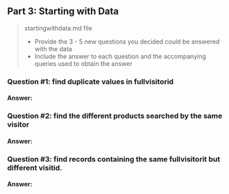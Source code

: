 ## Part 3: Starting with Data
>startingwithdata.md file
>
>* Provide the 3 - 5 new questions you decided could be answered with the data
>* Include the answer to each question and the accompanying queries used to obtain the answer

### Question #1: find duplicate values in fullvisitorid

#### Answer: 



### Question #2: find the different products searched by the same visitor

#### Answer:



### Question #3: find records containing the same fullvisitorit but different visitid.

#### Answer:








